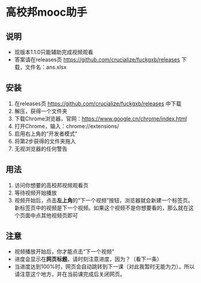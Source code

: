 # 高校邦mooc助手

## 说明

- 现版本1.1.0只能辅助完成视频观看
- 答案请在releases页 https://github.com/crucialize/fuckgxb/releases 下载，文件名：ans.xlsx

## 安装

1. 在releases页 https://github.com/crucialize/fuckgxb/releases 中下载
2. 解压，获得一个文件夹
3. 下载Chrome浏览器，官网：https://www.google.cn/chrome/index.html
4. 打开Chrome，输入：chrome://extensions/
5. 启用右上角的“开发者模式”
6. 将第2步获得的文件夹拖入
7. 无视浏览器的任何警告

## 用法

1. 访问你想要的高校邦视频观看页
2. 等待视频开始播放
3. 视频开始后，点击**左上角**的“下一个视频”按钮，浏览器就会新建一个标签页。新标签页中的视频是下一个视频。如果这个视频不是你想要看的，那么就在这个页面中点其他视频页即可

## 注意

- 视频播放开始后，你才能点击“下一个视频”
- 进度会显示在**网页标题**，请时刻注意进度，因为？（看下一条）
- 当进度达到100%时，网页会自动跳转到下一课（对此我暂时无能为力）。所以请注意这个地方，并在当前课完成后关闭网页。